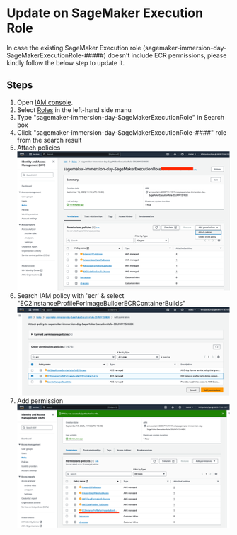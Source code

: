 # Update on SageMaker Execution Role

In case the existing SageMaker Execution role (sagemaker-immersion-day-SageMakerExecutionRole-#####) doesn't include ECR permissions, please kindly follow the below step to update it.

## Steps

1. Open [IAM console](https://us-east-1.console.aws.amazon.com/iamv2/home#/home).
2. Select [Roles](https://us-east-1.console.aws.amazon.com/iamv2/home#/roles) in the left-hand side manu
3. Type "sagemaker-immersion-day-SageMakerExecutionRole" in Search box
4. Click "sagemaker-immersion-day-SageMakerExecutionRole-####" role from the search result
5. Attach policies
  ![attached_policies](./images/SageMaker-Execution-Role-Update-01.png)
6. Search IAM policy with 'ecr' & select "EC2InstanceProfileForImageBuilderECRContainerBuilds" 
  ![attached_ecr_policy](./images/SageMaker-Execution-Role-Update-02.png)
7. Add permission
  ![add_permission](./images/SageMaker-Execution-Role-Update-03.png)
